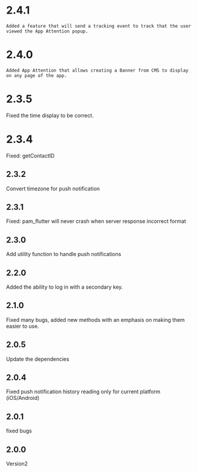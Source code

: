# 2.4.1

    Added a feature that will send a tracking event to track that the user viewed the App Attention popup.

# 2.4.0

    Added App Attention that allows creating a Banner from CMS to display on any page of the app.

# 2.3.5

Fixed the time display to be correct.

# 2.3.4

Fixed: getContactID

## 2.3.2

Convert timezone for push notification

## 2.3.1

Fixed: pam_flutter will never crash when server response incorrect format

## 2.3.0

Add utility function to handle push notifications

## 2.2.0

Added the ability to log in with a secondary key.

## 2.1.0

Fixed many bugs, added new methods with an emphasis on making them easier to use.

## 2.0.5

Update the dependencies

## 2.0.4

Fixed push notification history reading only for current platform (iOS/Android)

## 2.0.1

fixed bugs

## 2.0.0

Version2
